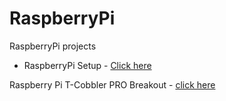 # RaspberryPi
RaspberryPi projects

- RaspberryPi Setup - [Click here](https://github.com/e2eSolutionArchitect/RaspberryPi/blob/main/setup-raspberryPi4.md)

Raspberry Pi T-Cobbler PRO Breakout - [click here](https://www.pishop.ca/product/raspberry-pi-t-cobbler-pro-breakout/)
